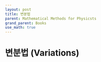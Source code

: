 ```yaml
---
layout: post
title: 변분법
parent: Mathematical Methods for Physicsts
grand_parent: Books
use_math: true
---
```


# 변분법 (Variations)

